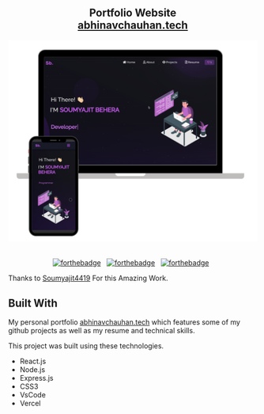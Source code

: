 <h2 align="center">
  Portfolio Website<br/>
  <a href="http://abhinavchauhan.tech/" target="_blank">abhinavchauhan.tech</a>
</h2>
<div align="center">
  <img alt="Demo" src="./Images/readme-img1.png" />
</div>

<br/>

<center>

[![forthebadge](https://forthebadge.com/images/badges/built-with-love.svg)](https://forthebadge.com) &nbsp;
[![forthebadge](https://forthebadge.com/images/badges/made-with-javascript.svg)](https://forthebadge.com) &nbsp;
[![forthebadge](https://forthebadge.com/images/badges/open-source.svg)](https://forthebadge.com) &nbsp;

</center>

Thanks to [Soumyajit4419](https://github.com/soumyajit4419/Portfolio) For this Amazing Work.

## Built With

My personal portfolio <a href="http://abhinavchauhan.tech/" target="_blank">abhinavchauhan.tech</a> which features some of my github projects as well as my resume and technical skills.<br/>

This project was built using these technologies.

- React.js
- Node.js
- Express.js
- CSS3
- VsCode
- Vercel


